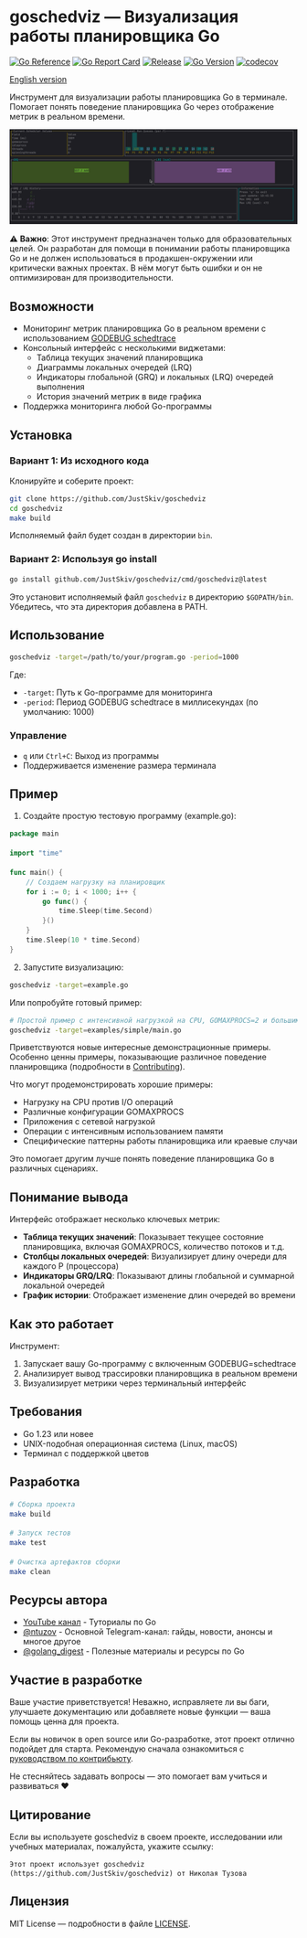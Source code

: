 # goschedviz — Визуализация работы планировщика Go

[![Go Reference](https://pkg.go.dev/badge/github.com/JustSkiv/goschedviz.svg)](https://pkg.go.dev/github.com/JustSkiv/goschedviz)
[![Go Report Card](https://goreportcard.com/badge/github.com/JustSkiv/goschedviz)](https://goreportcard.com/report/github.com/JustSkiv/goschedviz)
[![Release](https://img.shields.io/github/release/JustSkiv/goschedviz.svg?style=flat-square)](https://github.com/JustSkiv/goschedviz/releases)
[![Go Version](https://img.shields.io/github/go-mod/go-version/JustSkiv/goschedviz)](https://go.dev/doc/devel/release)
[![codecov](https://codecov.io/gh/JustSkiv/goschedviz/branch/main/graph/badge.svg)](https://app.codecov.io/gh/JustSkiv/goschedviz)

[English version](../README.md)

Инструмент для визуализации работы планировщика Go в терминале. Помогает понять поведение планировщика Go через
отображение метрик в реальном времени.

![Демонстрация работы](../demo.gif)

⚠️ **Важно**: Этот инструмент предназначен только для образовательных целей. Он разработан для помощи в понимании работы
планировщика Go и не должен использоваться в продакшен-окружении или критически важных проектах. В нём могут быть ошибки
и он не оптимизирован для производительности.

## Возможности

- Мониторинг метрик планировщика Go в реальном времени с
  использованием [GODEBUG schedtrace](https://pkg.go.dev/github.com/maximecaron/gotraining/topics/profiling/godebug/schedtrace)
- Консольный интерфейс с несколькими виджетами:
    - Таблица текущих значений планировщика
    - Диаграммы локальных очередей (LRQ)
    - Индикаторы глобальной (GRQ) и локальных (LRQ) очередей выполнения
    - История значений метрик в виде графика
- Поддержка мониторинга любой Go-программы

## Установка

### Вариант 1: Из исходного кода

Клонируйте и соберите проект:

```bash
git clone https://github.com/JustSkiv/goschedviz
cd goschedviz
make build
```

Исполняемый файл будет создан в директории `bin`.

### Вариант 2: Используя go install

```bash
go install github.com/JustSkiv/goschedviz/cmd/goschedviz@latest
```

Это установит исполняемый файл `goschedviz` в директорию `$GOPATH/bin`. Убедитесь, что эта директория добавлена в PATH.

## Использование

```bash
goschedviz -target=/path/to/your/program.go -period=1000
```

Где:

- `-target`: Путь к Go-программе для мониторинга
- `-period`: Период GODEBUG schedtrace в миллисекундах (по умолчанию: 1000)

### Управление

- `q` или `Ctrl+C`: Выход из программы
- Поддерживается изменение размера терминала

## Пример

1. Создайте простую тестовую программу (example.go):

```go
package main

import "time"

func main() {
	// Создаем нагрузку на планировщик
	for i := 0; i < 1000; i++ {
		go func() {
			time.Sleep(time.Second)
		}()
	}
	time.Sleep(10 * time.Second)
}
```

2. Запустите визуализацию:

```bash
goschedviz -target=example.go
```

Или попробуйте готовый пример:

```bash
# Простой пример с интенсивной нагрузкой на CPU, GOMAXPROCS=2 и большим количеством горутин
goschedviz -target=examples/simple/main.go
```

Приветствуются новые интересные демонстрационные примеры. Особенно ценны примеры, показывающие различное поведение
планировщика (подробности в [Contributing](CONTRIBUTING.ru.md)).

Что могут продемонстрировать хорошие примеры:

- Нагрузку на CPU против I/O операций
- Различные конфигурации GOMAXPROCS
- Приложения с сетевой нагрузкой
- Операции с интенсивным использованием памяти
- Специфические паттерны работы планировщика или краевые случаи

Это помогает другим лучше понять поведение планировщика Go в различных сценариях.

## Понимание вывода

Интерфейс отображает несколько ключевых метрик:

- **Таблица текущих значений**: Показывает текущее состояние планировщика, включая GOMAXPROCS, количество потоков и т.д.
- **Столбцы локальных очередей**: Визуализирует длину очереди для каждого P (процессора)
- **Индикаторы GRQ/LRQ**: Показывают длины глобальной и суммарной локальной очередей
- **График истории**: Отображает изменение длин очередей во времени

## Как это работает

Инструмент:

1. Запускает вашу Go-программу с включенным GODEBUG=schedtrace
2. Анализирует вывод трассировки планировщика в реальном времени
3. Визуализирует метрики через терминальный интерфейс

## Требования

- Go 1.23 или новее
- UNIX-подобная операционная система (Linux, macOS)
- Терминал с поддержкой цветов

## Разработка

```bash
# Сборка проекта
make build

# Запуск тестов
make test

# Очистка артефактов сборки
make clean
```

## Ресурсы автора

- [YouTube канал](https://www.youtube.com/@nikolay_tuzov) - Туториалы по Go
- [@ntuzov](https://t.me/ntuzov) - Основной Telegram-канал: гайды, новости, анонсы и многое другое
- [@golang_digest](https://t.me/golang_digest) - Полезные материалы и ресурсы по Go

## Участие в разработке

Ваше участие приветствуется! Неважно, исправляете ли вы баги, улучшаете документацию или добавляете новые функции —
ваша помощь ценна для проекта.

Если вы новичок в open source или Go-разработке, этот проект отлично подойдет для старта. Рекомендую сначала
ознакомиться с [руководством по контрибьюту](CONTRIBUTING.md).

Не стесняйтесь задавать вопросы — это помогает вам учиться и развиваться ❤️

## Цитирование

Если вы используете goschedviz в своем проекте, исследовании или учебных материалах, пожалуйста, укажите ссылку:

```
Этот проект использует goschedviz (https://github.com/JustSkiv/goschedviz) от Николая Тузова
```

## Лицензия

MIT License — подробности в файле [LICENSE](LICENSE).

